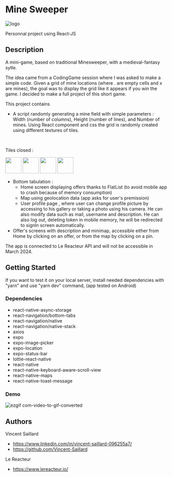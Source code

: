 # Mine Sweeper

![logo](https://github.com/Vincent-Saillard/minesweeper/assets/144067650/c7e6e8e8-3096-41c3-b1ec-7eedad9b9efa)

Personnal project using React-JS

## Description

A mini-game, based on traditional Minesweeper, with a medieval-fantasy sytle.

The idea came from a CodingGame session where I was asked to make a simple code. Given a grid of mine locations (where . are empty cells and x are mines), the goal was to display the grid like it appears if you win the game.
I decided to make a full project of this short game.

This project contains

- A script randomly generating a mine field with simple parameters : Width (number of columns), Height (number of lines), and Number of mines.
Using React component and css the grid is randomly created using different textures of tiles.
<br/>
<p>Tiles closed :</p>
<div>
  <img src="https://github.com/Vincent-Saillard/minesweeper/assets/144067650/3b2f7851-9f95-4eed-b05b-b6813e2e8f80" width="50" height="50"/>
  <img src="https://github.com/Vincent-Saillard/minesweeper/assets/144067650/3b2f7851-9f95-4eed-b05b-b6813e2e8f80" width="50" height="50"/>
  <img src="https://github.com/Vincent-Saillard/minesweeper/assets/144067650/3b2f7851-9f95-4eed-b05b-b6813e2e8f80" width="50" height="50"/>
  <img src="https://github.com/Vincent-Saillard/minesweeper/assets/144067650/3b2f7851-9f95-4eed-b05b-b6813e2e8f80" width="50" height="50"/>
</div>


- Bottom tabulation : 
  - Home screen displaying offers thanks to FlatList (to avoid mobile app to crash because of memory consumption)
  - Map using geolocation data (app asks for user's premission)
  - User profile page , where user can change profile picture by accessing to his gallery or taking a photo using his camera. He can also modify data such as mail, username and description.
He can also log out, deleting token in mobile memory, he will be redirected to signIn screen automatically.
- Offer's screens with description and minimap, accessible either from Home by clicking on an offer, or from the map by clicking on a pin.

The app is connected to Le Reacteur API and will not be accessible in March 2024.

## Getting Started

If you want to test it on your local server, install needed dependencies with "yarn" and use "yarn dev" command, (app tested on Android)

### Dependencies

- react-native-async-storage
- react-navigation/bottom-tabs
- react-navigation/native
- react-navigation/native-stack
- axios
- expo
- expo-image-picker
- expo-location
- expo-status-bar
- lottie-react-native
- react-native
- react-native-keyboard-aware-scroll-view
- react-native-maps
- react-native-toast-message

### Demo

![ezgif com-video-to-gif-converted](https://github.com/Vincent-Saillard/airbnb-app_react-native/assets/144067650/11b478c5-4305-492f-b160-babee2da4254)

## Authors

Vincent Saillard

- https://www.linkedin.com/in/vincent-saillard-096255a7/
- https://github.com/Vincent-Saillard

Le Reacteur

- https://www.lereacteur.io/


